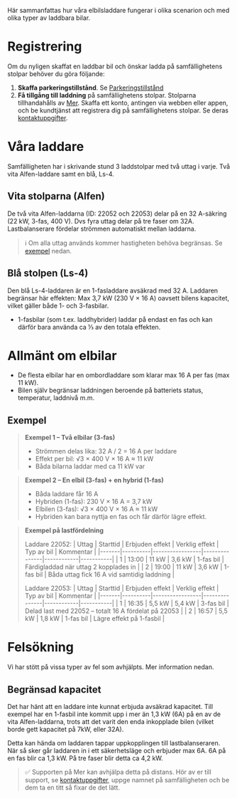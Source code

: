 Här sammanfattas hur våra elbilsladdare fungerar i olika scenarion och med olika typer av laddbara bilar.

# Registrering

Om du nyligen skaffat en laddbar bil och önskar ladda på samfällighetens stolpar behöver du göra följande:
1. **Skaffa parkeringstillstånd**. Se [Parkeringstillstånd](./parkering.md#parkeringstillstånd)
2. **Få tillgång till laddning** på samfällighetens stolpar. Stolparna tillhandahålls av [Mer](https://se.mer.eco/). Skaffa ett konto, antingen via webben eller appen, och be kundtjänst att registrera dig på samfällighetens stolpar. Se deras [kontaktuppgifter](https://se.mer.eco/mer/kontakta-oss/).

# Våra laddare

Samfälligheten har i skrivande stund 3 laddstolpar med två uttag i varje. Två vita Alfen-laddare samt en blå, Ls-4.

## Vita stolparna (Alfen)

De två vita Alfen-laddarna (ID: 22052 och 22053) delar på en 32 A-säkring (22 kW, 3-fas, 400 V). Dvs fyra uttag delar på tre faser om 32A. Lastbalanserare fördelar strömmen automatiskt mellan laddarna.

> ℹ️ Om alla uttag används kommer hastigheten behöva begränsas. Se [exempel](#exempel) nedan.

## Blå stolpen (Ls-4)

Den blå Ls-4-laddaren är en 1-fasladdare avsäkrad med 32 A. Laddaren begränsar här effekten: Max 3,7 kW (230 V × 16 A) oavsett bilens kapacitet, vilket gäller både 1- och 3-fasbilar.
- 1-fasbilar (som t.ex. laddhybrider) laddar på endast en fas och kan därför bara använda ca ⅓ av den totala effekten.

# Allmänt om elbilar

- De flesta elbilar har en ombordladdare som klarar max 16 A per fas (max 11 kW).
- Bilen själv begränsar laddningen beroende på batteriets status, temperatur, laddnivå m.m.

## Exempel

> **Exempel 1 – Två elbilar (3-fas)**
> - Strömmen delas lika: 32 A / 2 = 16 A per laddare
> - Effekt per bil: √3 × 400 V × 16 A ≈ 11 kW
> - Båda bilarna laddar med ca 11 kW var

> **Exempel 2 – En elbil (3-fas) + en hybrid (1-fas)**
> - Båda laddare får 16 A
> - Hybriden (1-fas): 230 V × 16 A = 3,7 kW
> - Elbilen (3-fas): √3 × 400 V × 16 A ≈ 11 kW
> - Hybriden kan bara nyttja en fas och får därför lägre effekt.

> **Exempel på lastfördelning**
> 
> Laddare 22052:
> | Uttag | Starttid | Erbjuden effekt | Verklig effekt | Typ av bil | Kommentar |
> |-------|----------|-----------------|---------------|------------|-----------|
> | 1     | 13:00    | 11 kW           | 3,6 kW        | 1-fas bil  | Färdigladdad när uttag 2 kopplades in |
> | 2     | 19:00    | 11 kW           | 3,6 kW        | 1-fas bil  | Båda uttag fick 16 A vid samtidig laddning |
> 
> Laddare 22053:
> | Uttag | Starttid | Erbjuden effekt | Verklig effekt | Typ av bil | Kommentar |
> |-------|----------|-----------------|---------------|------------|-----------|
> | 1     | 16:35    | 5,5 kW          | 5,4 kW        | 3-fas bil  | Delad last med 22052 – totalt 16 A fördelat på 22053 |
> | 2     | 16:57    | 5,5 kW          | 1,8 kW        | 1-fas bil  | Lägre effekt på 1-fasbil | 

# Felsökning

Vi har stött på vissa typer av fel som avhjälpts. Mer information nedan.

## Begränsad kapacitet

Det har hänt att en laddare inte kunnat erbjuda avsäkrad kapacitet. Till exempel har en 1-fasbil inte kommit upp i mer än 1,3 kW (6A) på en av de vita Alfen-laddarna, trots att det varit den enda inkopplade bilen (vilket borde gett kapacitet på 7kW, eller 32A).

Detta kan hända om laddaren tappar uppkopplingen till lastbalanseraren. När så sker går laddaren in i ett säkerhetsläge och erbjuder max 6A. 6A på en fas blir ca 1,3 kW. På tre faser blir detta ca 4,2 kW.

> ✅ Supporten på Mer kan avhjälpa detta på distans. Hör av er till support, se [kontaktuppgifter](https://se.mer.eco/mer/kontakta-oss/), uppge namnet på samfälligheten och be dem ta en titt så fixar de det lätt.